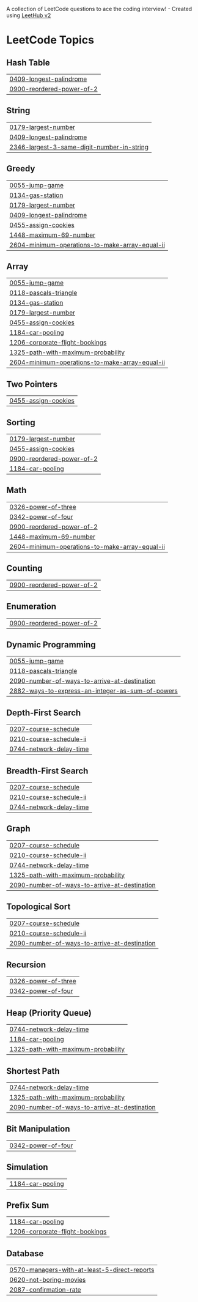 A collection of LeetCode questions to ace the coding interview! - Created using [LeetHub v2](https://github.com/arunbhardwaj/LeetHub-2.0)
<!---LeetCode Topics Start-->
# LeetCode Topics
## Hash Table
|  |
| ------- |
| [0409-longest-palindrome](https://github.com/Milotn2023/LEETCode-solutions/tree/master/0409-longest-palindrome) |
| [0900-reordered-power-of-2](https://github.com/Milotn2023/LEETCode-solutions/tree/master/0900-reordered-power-of-2) |
## String
|  |
| ------- |
| [0179-largest-number](https://github.com/Milotn2023/LEETCode-solutions/tree/master/0179-largest-number) |
| [0409-longest-palindrome](https://github.com/Milotn2023/LEETCode-solutions/tree/master/0409-longest-palindrome) |
| [2346-largest-3-same-digit-number-in-string](https://github.com/Milotn2023/LEETCode-solutions/tree/master/2346-largest-3-same-digit-number-in-string) |
## Greedy
|  |
| ------- |
| [0055-jump-game](https://github.com/Milotn2023/LEETCode-solutions/tree/master/0055-jump-game) |
| [0134-gas-station](https://github.com/Milotn2023/LEETCode-solutions/tree/master/0134-gas-station) |
| [0179-largest-number](https://github.com/Milotn2023/LEETCode-solutions/tree/master/0179-largest-number) |
| [0409-longest-palindrome](https://github.com/Milotn2023/LEETCode-solutions/tree/master/0409-longest-palindrome) |
| [0455-assign-cookies](https://github.com/Milotn2023/LEETCode-solutions/tree/master/0455-assign-cookies) |
| [1448-maximum-69-number](https://github.com/Milotn2023/LEETCode-solutions/tree/master/1448-maximum-69-number) |
| [2604-minimum-operations-to-make-array-equal-ii](https://github.com/Milotn2023/LEETCode-solutions/tree/master/2604-minimum-operations-to-make-array-equal-ii) |
## Array
|  |
| ------- |
| [0055-jump-game](https://github.com/Milotn2023/LEETCode-solutions/tree/master/0055-jump-game) |
| [0118-pascals-triangle](https://github.com/Milotn2023/LEETCode-solutions/tree/master/0118-pascals-triangle) |
| [0134-gas-station](https://github.com/Milotn2023/LEETCode-solutions/tree/master/0134-gas-station) |
| [0179-largest-number](https://github.com/Milotn2023/LEETCode-solutions/tree/master/0179-largest-number) |
| [0455-assign-cookies](https://github.com/Milotn2023/LEETCode-solutions/tree/master/0455-assign-cookies) |
| [1184-car-pooling](https://github.com/Milotn2023/LEETCode-solutions/tree/master/1184-car-pooling) |
| [1206-corporate-flight-bookings](https://github.com/Milotn2023/LEETCode-solutions/tree/master/1206-corporate-flight-bookings) |
| [1325-path-with-maximum-probability](https://github.com/Milotn2023/LEETCode-solutions/tree/master/1325-path-with-maximum-probability) |
| [2604-minimum-operations-to-make-array-equal-ii](https://github.com/Milotn2023/LEETCode-solutions/tree/master/2604-minimum-operations-to-make-array-equal-ii) |
## Two Pointers
|  |
| ------- |
| [0455-assign-cookies](https://github.com/Milotn2023/LEETCode-solutions/tree/master/0455-assign-cookies) |
## Sorting
|  |
| ------- |
| [0179-largest-number](https://github.com/Milotn2023/LEETCode-solutions/tree/master/0179-largest-number) |
| [0455-assign-cookies](https://github.com/Milotn2023/LEETCode-solutions/tree/master/0455-assign-cookies) |
| [0900-reordered-power-of-2](https://github.com/Milotn2023/LEETCode-solutions/tree/master/0900-reordered-power-of-2) |
| [1184-car-pooling](https://github.com/Milotn2023/LEETCode-solutions/tree/master/1184-car-pooling) |
## Math
|  |
| ------- |
| [0326-power-of-three](https://github.com/Milotn2023/LEETCode-solutions/tree/master/0326-power-of-three) |
| [0342-power-of-four](https://github.com/Milotn2023/LEETCode-solutions/tree/master/0342-power-of-four) |
| [0900-reordered-power-of-2](https://github.com/Milotn2023/LEETCode-solutions/tree/master/0900-reordered-power-of-2) |
| [1448-maximum-69-number](https://github.com/Milotn2023/LEETCode-solutions/tree/master/1448-maximum-69-number) |
| [2604-minimum-operations-to-make-array-equal-ii](https://github.com/Milotn2023/LEETCode-solutions/tree/master/2604-minimum-operations-to-make-array-equal-ii) |
## Counting
|  |
| ------- |
| [0900-reordered-power-of-2](https://github.com/Milotn2023/LEETCode-solutions/tree/master/0900-reordered-power-of-2) |
## Enumeration
|  |
| ------- |
| [0900-reordered-power-of-2](https://github.com/Milotn2023/LEETCode-solutions/tree/master/0900-reordered-power-of-2) |
## Dynamic Programming
|  |
| ------- |
| [0055-jump-game](https://github.com/Milotn2023/LEETCode-solutions/tree/master/0055-jump-game) |
| [0118-pascals-triangle](https://github.com/Milotn2023/LEETCode-solutions/tree/master/0118-pascals-triangle) |
| [2090-number-of-ways-to-arrive-at-destination](https://github.com/Milotn2023/LEETCode-solutions/tree/master/2090-number-of-ways-to-arrive-at-destination) |
| [2882-ways-to-express-an-integer-as-sum-of-powers](https://github.com/Milotn2023/LEETCode-solutions/tree/master/2882-ways-to-express-an-integer-as-sum-of-powers) |
## Depth-First Search
|  |
| ------- |
| [0207-course-schedule](https://github.com/Milotn2023/LEETCode-solutions/tree/master/0207-course-schedule) |
| [0210-course-schedule-ii](https://github.com/Milotn2023/LEETCode-solutions/tree/master/0210-course-schedule-ii) |
| [0744-network-delay-time](https://github.com/Milotn2023/LEETCode-solutions/tree/master/0744-network-delay-time) |
## Breadth-First Search
|  |
| ------- |
| [0207-course-schedule](https://github.com/Milotn2023/LEETCode-solutions/tree/master/0207-course-schedule) |
| [0210-course-schedule-ii](https://github.com/Milotn2023/LEETCode-solutions/tree/master/0210-course-schedule-ii) |
| [0744-network-delay-time](https://github.com/Milotn2023/LEETCode-solutions/tree/master/0744-network-delay-time) |
## Graph
|  |
| ------- |
| [0207-course-schedule](https://github.com/Milotn2023/LEETCode-solutions/tree/master/0207-course-schedule) |
| [0210-course-schedule-ii](https://github.com/Milotn2023/LEETCode-solutions/tree/master/0210-course-schedule-ii) |
| [0744-network-delay-time](https://github.com/Milotn2023/LEETCode-solutions/tree/master/0744-network-delay-time) |
| [1325-path-with-maximum-probability](https://github.com/Milotn2023/LEETCode-solutions/tree/master/1325-path-with-maximum-probability) |
| [2090-number-of-ways-to-arrive-at-destination](https://github.com/Milotn2023/LEETCode-solutions/tree/master/2090-number-of-ways-to-arrive-at-destination) |
## Topological Sort
|  |
| ------- |
| [0207-course-schedule](https://github.com/Milotn2023/LEETCode-solutions/tree/master/0207-course-schedule) |
| [0210-course-schedule-ii](https://github.com/Milotn2023/LEETCode-solutions/tree/master/0210-course-schedule-ii) |
| [2090-number-of-ways-to-arrive-at-destination](https://github.com/Milotn2023/LEETCode-solutions/tree/master/2090-number-of-ways-to-arrive-at-destination) |
## Recursion
|  |
| ------- |
| [0326-power-of-three](https://github.com/Milotn2023/LEETCode-solutions/tree/master/0326-power-of-three) |
| [0342-power-of-four](https://github.com/Milotn2023/LEETCode-solutions/tree/master/0342-power-of-four) |
## Heap (Priority Queue)
|  |
| ------- |
| [0744-network-delay-time](https://github.com/Milotn2023/LEETCode-solutions/tree/master/0744-network-delay-time) |
| [1184-car-pooling](https://github.com/Milotn2023/LEETCode-solutions/tree/master/1184-car-pooling) |
| [1325-path-with-maximum-probability](https://github.com/Milotn2023/LEETCode-solutions/tree/master/1325-path-with-maximum-probability) |
## Shortest Path
|  |
| ------- |
| [0744-network-delay-time](https://github.com/Milotn2023/LEETCode-solutions/tree/master/0744-network-delay-time) |
| [1325-path-with-maximum-probability](https://github.com/Milotn2023/LEETCode-solutions/tree/master/1325-path-with-maximum-probability) |
| [2090-number-of-ways-to-arrive-at-destination](https://github.com/Milotn2023/LEETCode-solutions/tree/master/2090-number-of-ways-to-arrive-at-destination) |
## Bit Manipulation
|  |
| ------- |
| [0342-power-of-four](https://github.com/Milotn2023/LEETCode-solutions/tree/master/0342-power-of-four) |
## Simulation
|  |
| ------- |
| [1184-car-pooling](https://github.com/Milotn2023/LEETCode-solutions/tree/master/1184-car-pooling) |
## Prefix Sum
|  |
| ------- |
| [1184-car-pooling](https://github.com/Milotn2023/LEETCode-solutions/tree/master/1184-car-pooling) |
| [1206-corporate-flight-bookings](https://github.com/Milotn2023/LEETCode-solutions/tree/master/1206-corporate-flight-bookings) |
## Database
|  |
| ------- |
| [0570-managers-with-at-least-5-direct-reports](https://github.com/Milotn2023/LEETCode-solutions/tree/master/0570-managers-with-at-least-5-direct-reports) |
| [0620-not-boring-movies](https://github.com/Milotn2023/LEETCode-solutions/tree/master/0620-not-boring-movies) |
| [2087-confirmation-rate](https://github.com/Milotn2023/LEETCode-solutions/tree/master/2087-confirmation-rate) |
<!---LeetCode Topics End-->